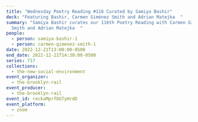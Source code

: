 ```yaml
---
title: "Wednesday Poetry Reading #116 Curated by Samiya Bashir"
deck: "Featuring Bashir, Carmen Giménez Smith and Adrian Matejka  "
summary: "Samiya Bashir curates our 116th Poetry Reading with Carmen Giménez
  Smith and Adrian Matejka  "
people:
  - person: samiya-bashir-1
  - person: carmen-gimenez-smith-1
date: 2022-12-21T13:00:00-0500
end_date: 2022-12-21T14:30:00-0500
series: 717
collections:
  - the-new-social-environment
event_organizer:
  - the-brooklyn-rail
event_producer:
  - the-brooklyn-rail
event_id: reckaMprfOGTyHrdD
event_platform:
  - zoom
---
```

